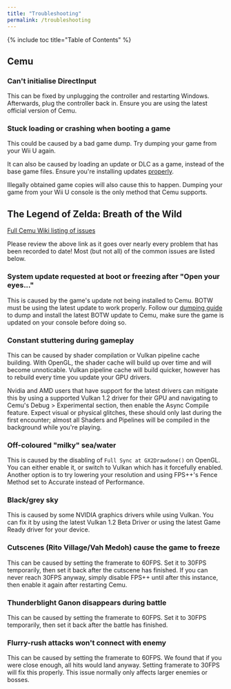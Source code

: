```yaml
---
title: "Troubleshooting"
permalink: /troubleshooting
---
```


{% include toc title="Table of Contents" %}

## Cemu

### Can't initialise DirectInput

This can be fixed by unplugging the controller and restarting Windows. Afterwards, plug the controller back in. Ensure you are using the latest official version of Cemu.

### Stuck loading or crashing when booting a game

This could be caused by a bad game dump. Try dumping your game from your Wii U again.

It can also be caused by loading an update or DLC as a game, instead of the base game files. Ensure you're installing updates [properly](dumping#updatesdlc).

Illegally obtained game copies will also cause this to happen. Dumping your game from your Wii U console is the only method that Cemu supports.

## The Legend of Zelda: Breath of the Wild

[Full Cemu Wiki listing of issues](https://wiki.cemu.info/wiki/The_Legend_of_Zelda:_Breath_of_the_Wild)

Please review the above link as it goes over nearly every problem that has been recorded to date!  Most (but not all) of the common issues are listed below.

### System update requested at boot or freezing after "Open your eyes..."

This is caused by the game's update not being installed to Cemu. BOTW must be using the latest update to work properly. Follow our [dumping guide](dumping) to dump and install the latest BOTW update to Cemu, make sure the game is updated on your console before doing so.

### Constant stuttering during gameplay

This can be caused by shader compilation or Vulkan pipeline cache building. With OpenGL, the shader cache will build up over time and will become unnoticable. Vulkan pipeline cache will build quicker, however has to rebuild every time you update your GPU drivers.

Nvidia and AMD users that have support for the latest drivers can mitigate this by using a supported Vulkan 1.2 driver for their GPU and navigating to Cemu's Debug > Experimental section, then enable the Async Compile feature.  Expect visual or physical glitches, these should only last during the first encounter; almost all Shaders and Pipelines will be compiled in the background while you're playing.

### Off-coloured "milky" sea/water

This is caused by the disabling of `Full Sync at GX2Drawdone()` on OpenGL. You can either enable it, or switch to Vulkan which has it forcefully enabled.  Another option is to try lowering your resolution and using FPS++'s Fence Method set to Accurate instead of Performance.

### Black/grey sky

This is caused by some NVIDIA graphics drivers while using Vulkan. You can fix it by using the latest Vulkan 1.2 Beta Driver or using the latest Game Ready driver for your device.

### Cutscenes (Rito Village/Vah Medoh) cause the game to freeze

This can be caused by setting the framerate to 60FPS. Set it to 30FPS temporarily, then set it back after the cutscene has finished. If you can never reach 30FPS anyway, simply disable FPS++ until after this instance, then enable it again after restarting Cemu.

### Thunderblight Ganon disappears during battle

This can be caused by setting the framerate to 60FPS. Set it to 30FPS temporarily, then set it back after the battle has finished.

### Flurry-rush attacks won't connect with enemy

This can be caused by setting the framerate to 60FPS. We found that if you were close enough, all hits would land anyway. Setting framerate to 30FPS will fix this properly.  This issue normally only affects larger enemies or bosses.
